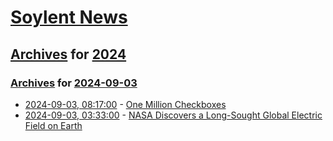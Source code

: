 # [Soylent News](../../../README.md)

## [Archives](../../index.md) for [2024](../index.md)

### [Archives](../../index.md) for [2024-09-03](index.md)

* [2024-09-03, 08:17:00](https://soylentnews.org/article.pl?sid=24/09/01/2121249&from=rss) - [One Million Checkboxes](https://soylentnews.org/article.pl?sid=24/09/01/2121249&from=rss)
* [2024-09-03, 03:33:00](https://soylentnews.org/article.pl?sid=24/09/01/200242&from=rss) - [NASA Discovers a Long-Sought Global Electric Field on Earth](https://soylentnews.org/article.pl?sid=24/09/01/200242&from=rss)
